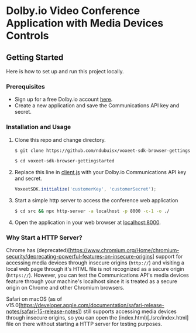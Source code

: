 # Dolby.io Video Conference Application with Media Devices Controls

## Getting Started

Here is how to set up and run this project locally.

### Prerequisites
* Sign up for a free Dolby.io account [here](https://dashboard.dolby.io/).
* Create a new application and save the Communications API key and secret.

### Installation and Usage
1. Clone this repo and change directory.
    ```sh
    $ git clone https://github.com/ndubuisx/voxeet-sdk-browser-gettingstarted

    $ cd voxeet-sdk-browser-gettingstarted
    ```
    
2. Replace this line in [client.js](./src/scripts/client.js) with your Dolby.io Communications API key and secret.
    ```js
    VoxeetSDK.initialize('customerKey', 'customerSecret');
    ```
    
3. Start a simple http server to access the conference web application
    ```sh
    $ cd src && npx http-server -a localhost -p 8000 -c-1 -o ./

4. Open the application in your web browser at [localhost:8000](http://localhost:8000).


### Why Start a HTTP Server?
Chrome has (deprecated)[https://www.chromium.org/Home/chromium-security/deprecating-powerful-features-on-insecure-origins] support for accessing media devices through insecure origins (`http://`) and visiting a local web page through it's HTML file is not recognized as a secure origin (`https://`). However, you can test the Communications API's media devices feature through your machine's localhost since it is treated as a secure origin on Chrome and other Chromium browsers.

Safari on macOS (as of v15.0[https://developer.apple.com/documentation/safari-release-notes/safari-15-release-notes]) still supports accessing media devices through insecure origins, so you can open the (index.html)[./src/index.html] file on there without starting a HTTP server for testing purposes.


